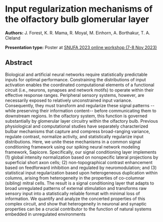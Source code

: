 # Input regularization mechanisms of the olfactory bulb glomerular layer

**Authors:** J. Forest, K. R. Mama, R. Moyal, M. Einhorn, A. Borthakur, T. A. Cleland

**Presentation type:** Poster at [SNUFA 2023 online workshop (7-8 Nov 2023)](https://snufa.net/2023)

## Abstract

Biological and artificial neural networks require statistically predictable inputs for optimal performance. Constraining the distributions of input activation enables the coordinated computational elements of a functional circuit (i.e., neurons, synapses and network motifs) to operate within their effective response ranges. Peripheral sensory systems, however, are necessarily exposed to relatively unconstrained input variance. Consequently, they must transform and regularize these signal patterns --while preserving their information content-- before communicating them to downstream regions.
In the olfactory system, this function is governed substantially by glomerular layer circuitry within the olfactory bulb. Previous physiological and computational studies have separately characterized bulbar mechanisms that capture and compress broad-ranging variance, regulate contrast, normalize activity, and statistically regularize input distributions. Here, we unite these mechanisms in a common signal conditioning framework using our spiking neural network modeling framework, Sapicore. Specifically, our signal conditioning layer implements (1) global intensity normalization based on nonspecific lateral projections by superficial short axon cells; (2) non-topographical contrast enhancement based on feedforward inhibition and regulated by neuromodulation; and (3) statistical input regularization based upon heterogeneous duplication within columns, arising from heterogeneity in the properties of co-columnar (sibling) mitral cells. The result is a signal conditioning layer that adapts to broad unregulated patterns of external stimulation and transforms raw sensory input into a statistically reliable format with minimal loss of information. We quantify and analyze the concerted properties of this complex circuit, and show that heterogeneity in neuronal and synaptic properties can be a crucial contributor to the function of natural systems embedded in unregulated environments